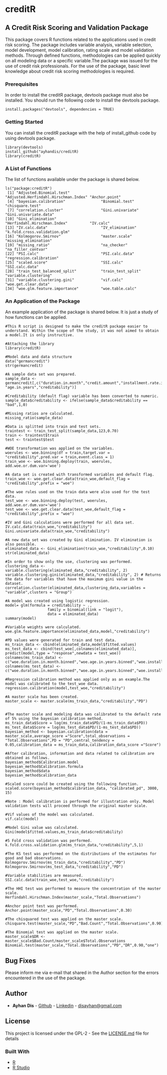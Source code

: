 # creditR
## A Credit Risk Scoring and Validation Package

This package covers R functions related to the applications used in credit risk scoring. The package includes variable analysis, variable selection, model development, model calibration, rating scale and model validation methods. Through defined functions, methodologies can be applied quickly on all modeling data or a specific variable.The package was issued for the use of credit risk professionals. For the use of the package, basic level knowledge about credit risk scoring methodologies is required.
### Prerequisites
In order to install the creditR package, devtools package must also be installed. You should run the following code to install the devtools package.
```
install.packages("devtools", dependencies = TRUE) 
```

### Getting Started
You can install the creditR package with the help of install_github code by using devtools package.
```
library(devtools)
install_github("ayhandis/creditR)
library(creditR)
```

### A List of Functions
The list of functions available under the package is shared below.
```
ls("package:creditR")
 [1] "Adjusted.Binomial.test"              "Adjusted.Herfindahl.Hirschman.Index" "Anchor.point"                       
 [4] "bayesian.calibration"                "Binomial.test"                       "chisquare.test"                     
 [7] "correlation.cluster"                 "Gini.univariate"                     "Gini.univariate.data"               
[10] "Gini_elimination"                    "Herfindahl.Hirschman.Index"          "IV.calc"                            
[13] "IV.calc.data"                        "IV_elimination"                      "k.fold.cross.validation.glm"        
[16] "Kolmogorov.Smirnov"                  "master.scale"                        "missing_elimination"                
[19] "missing_ratio"                       "na_checker"                          "na_filler_contvar"                  
[22] "PSI.calc"                            "PSI.calc.data"                       "regression.calibration"             
[25] "scaled.score"                        "SSI.calc"                            "SSI.calc.data"                      
[28] "train_test_balanced_split"           "train_test_split"                    "variable.clustering"                
[31] "variable.clustering.gini"            "vif.calc"                            "woe.get.clear.data"                 
[34] "woe.glm.feature.importance"          "woe.table.calc"                     
```

### An Application of the Package
An example application of the package is shared below. It is just a study of how functions can be applied.

```
#This R script is designed to make the creditR package easier to understand. Within the scope of the study, it was not aimed to obtain a model.It is only instructive.

#Attaching the library
library(creditR)

#Model data and data structure
data("germancredit")
str(germancredit)

#A sample data set was prepared.
sample_data <- germancredit[,c("duration.in.month","credit.amount","installment.rate.in.percentage.of.disposable.income",
"age.in.years","creditability")]

#Creditability (default flag) variable has been converted to numeric.
sample_data$creditability <- ifelse(sample_data$creditability == "bad",1,0)

#Missing ratios are calculated.
missing_ratio(sample_data)

#Data is splitted into train and test sets.
traintest <- train_test_split(sample_data,123,0.70)
train <- traintest$train
test <- traintest$test

#WOE transformation was applied on the variables.
woerules <- woe.binning(df = train,target.var = "creditability",pred.var = train,event.class = 1)
train_woe <- woe.binning.deploy(train, woerules, add.woe.or.dum.var='woe')

#A data set is created with transformed variables and default flag.
train_woe <- woe.get.clear.data(train_woe,default_flag = "creditability",prefix = "woe")

#The woe rules used on the train data were also used for the test data.
test_woe <- woe.binning.deploy(test, woerules, add.woe.or.dum.var='woe')
test_woe <- woe.get.clear.data(test_woe,default_flag = "creditability",prefix = "woe")

#IV and Gini calculations were performed for all data set.
IV.calc.data(train_woe,"creditability")
Gini.univariate.data(train_woe,"creditability")

#A new data set was created by Gini elimination. IV elimination is also possible.
eliminated_data <- Gini_elimination(train_woe,"creditability",0.10)
str(eliminated_data)

#In order to show only the use, clustering was performed.
clustering_data <- variable.clustering(eliminated_data,"creditability", 2)
variable.clustering.gini(eliminated_data,"creditability", 2) # Returns the data for variables that have the maximum gini value in the dataset.
correlation.cluster(eliminated_data,clustering_data,variables = "variable",clusters = "Group")

#A model was created using logistic regression.
model= glm(formula = creditability ~ .,
                   family = binomial(link = "logit"),
                   data = eliminated_data)
summary(model)

#Variable weights were calculated.
woe.glm.feature.importance(eliminated_data,model,"creditability")

#PD values were generated for train and test data.
ms_train_data <- cbind(eliminated_data,model$fitted.values)
ms_test_data <- cbind(test_woe[,colnames(eliminated_data)], predict(model,type = "response",newdata = test_woe))
colnames(ms_train_data) <- c("woe.duration.in.month.binned","woe.age.in.years.binned","woe.installment.rate.in.percentage.of.disposable.income.binned","creditability","PD")
colnames(ms_test_data) <- c("woe.duration.in.month.binned","woe.age.in.years.binned","woe.installment.rate.in.percentage.of.disposable.income.binned","creditability","PD")

#Regression calibration method was applied only as an example.The model was calibrated to the test_woe data.
regression.calibration(model,test_woe,"creditability")

#A master scale has been created.
master_scale <- master.scale(ms_train_data,"creditability","PD")


#The master scale and modeling data was calibrated to the default rate of 5% using the bayesian calibration method.
ms_train_data$Score = log(ms_train_data$PD/(1-ms_train_data$PD)) 
ms_test_data$Score = log(ms_test_data$PD/(1-ms_test_data$PD)) 
bayesian_method <- bayesian.calibration(data = master_scale,average_score ="Score",total_observations = "Total.Observations",PD = "PD",central_tendency = 0.05,calibration_data = ms_train_data,calibration_data_score ="Score")

#After calibration, information and data related to calibration are obtained as follows.
bayesian_method$Calibration.model
bayesian_method$Calibration.formula
bayesian_method$data
bayesian_method$calibration_data

#Scaled score could be created using the following function.
scaled.score(bayesian_method$calibration_data, "calibrated_pd", 3000, 15)

#Note : Model calibration is performed for illustration only. Model validation tests will proceed through the original master scale.

#Vif values of the model was calculated.
vif.calc(model)

#Model Gini value was calculated.
Gini(model$fitted.values,ms_train_data$creditability)

#5 Fold cross validation was performed.
k.fold.cross.validation.glm(ms_train_data,"creditability",5,1)

#The KS test was performed on the distributions of the estimates for good and bad observations.
Kolmogorov.Smirnov(ms_train_data,"creditability","PD")
Kolmogorov.Smirnov(ms_test_data,"creditability","PD")

#Variable stabilities are measured.
SSI.calc.data(train_woe,test_woe,"creditability")

#The HHI test was performed to measure the concentration of the master scale.
Herfindahl.Hirschman.Index(master_scale,"Total.Observations")

#Anchor point test was performed.
Anchor.point(master_scale,"PD","Total.Observations",0.30)

#The chisquared test was applied on the master scale.
chisquare.test(master_scale,"PD","Bad.Count","Total.Observations",0.90)

#The Binomial test was applied on the master scale.
master_scale$DR <- master_scale$Bad.Count/master_scale$Total.Observations
Binomial.test(master_scale,"Total.Observations","PD","DR",0.90,"one")

```

## Bug Fixes

Please inform me via e-mail that shared in the Author section for the errors encountered in the use of the package.

## Author

* **Ayhan Dis**  - [Github](https://github.com/ayhandis) - [Linkedin](https://www.linkedin.com/in/ayhandis/)  - disayhan@gmail.com

## License

This project is licensed under the GPL-2 - See the [LICENSE.md](LICENSE.md) file for details

### Built With

* [R](https://cran.r-project.org/)
* [R Studio](https://www.rstudio.com/) 
